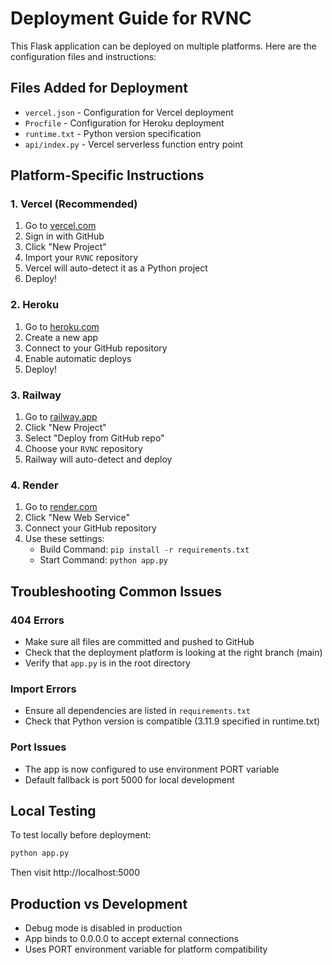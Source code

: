 # Deployment Guide for RVNC

This Flask application can be deployed on multiple platforms. Here are the configuration files and instructions:

## Files Added for Deployment

- `vercel.json` - Configuration for Vercel deployment
- `Procfile` - Configuration for Heroku deployment  
- `runtime.txt` - Python version specification
- `api/index.py` - Vercel serverless function entry point

## Platform-Specific Instructions

### 1. Vercel (Recommended)
1. Go to [vercel.com](https://vercel.com)
2. Sign in with GitHub
3. Click "New Project"
4. Import your `RVNC` repository
5. Vercel will auto-detect it as a Python project
6. Deploy!

### 2. Heroku
1. Go to [heroku.com](https://heroku.com)
2. Create a new app
3. Connect to your GitHub repository
4. Enable automatic deploys
5. Deploy!

### 3. Railway
1. Go to [railway.app](https://railway.app)
2. Click "New Project"
3. Select "Deploy from GitHub repo"
4. Choose your `RVNC` repository
5. Railway will auto-detect and deploy

### 4. Render
1. Go to [render.com](https://render.com)
2. Click "New Web Service"
3. Connect your GitHub repository
4. Use these settings:
   - Build Command: `pip install -r requirements.txt`
   - Start Command: `python app.py`

## Troubleshooting Common Issues

### 404 Errors
- Make sure all files are committed and pushed to GitHub
- Check that the deployment platform is looking at the right branch (main)
- Verify that `app.py` is in the root directory

### Import Errors
- Ensure all dependencies are listed in `requirements.txt`
- Check that Python version is compatible (3.11.9 specified in runtime.txt)

### Port Issues
- The app is now configured to use environment PORT variable
- Default fallback is port 5000 for local development

## Local Testing
To test locally before deployment:
```bash
python app.py
```
Then visit http://localhost:5000

## Production vs Development
- Debug mode is disabled in production
- App binds to 0.0.0.0 to accept external connections
- Uses PORT environment variable for platform compatibility